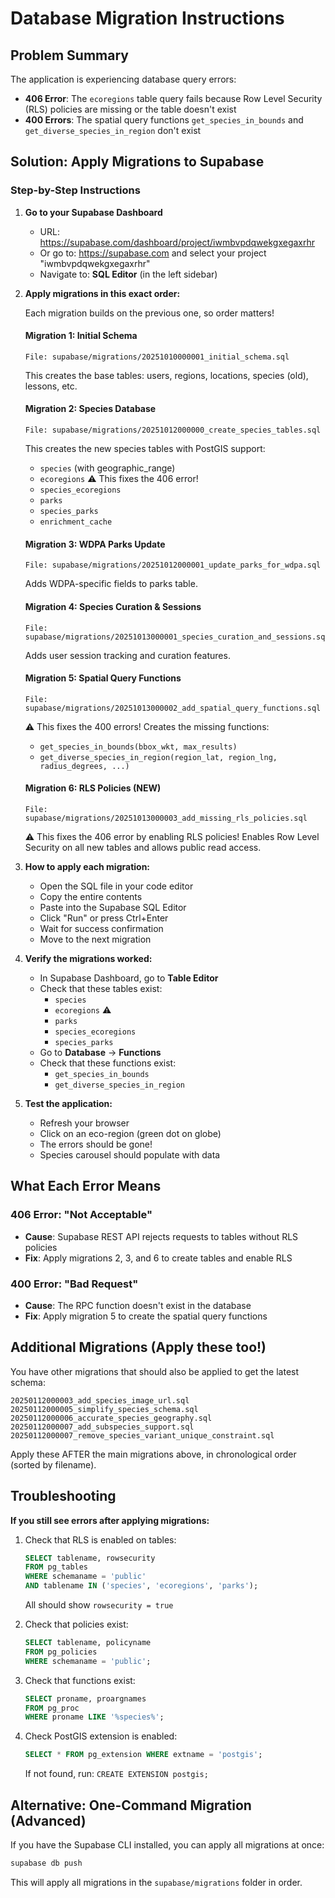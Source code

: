 # Database Migration Instructions

## Problem Summary

The application is experiencing database query errors:
- **406 Error**: The `ecoregions` table query fails because Row Level Security (RLS) policies are missing or the table doesn't exist
- **400 Errors**: The spatial query functions `get_species_in_bounds` and `get_diverse_species_in_region` don't exist

## Solution: Apply Migrations to Supabase

### Step-by-Step Instructions

1. **Go to your Supabase Dashboard**
   - URL: https://supabase.com/dashboard/project/iwmbvpdqwekgxegaxrhr
   - Or go to: https://supabase.com and select your project "iwmbvpdqwekgxegaxrhr"
   - Navigate to: **SQL Editor** (in the left sidebar)

2. **Apply migrations in this exact order:**

   Each migration builds on the previous one, so order matters!

   #### Migration 1: Initial Schema
   ```
   File: supabase/migrations/20251010000001_initial_schema.sql
   ```
   This creates the base tables: users, regions, locations, species (old), lessons, etc.

   #### Migration 2: Species Database
   ```
   File: supabase/migrations/20251012000000_create_species_tables.sql
   ```
   This creates the new species tables with PostGIS support:
   - `species` (with geographic_range)
   - `ecoregions` ⚠️ This fixes the 406 error!
   - `species_ecoregions`
   - `parks`
   - `species_parks`
   - `enrichment_cache`

   #### Migration 3: WDPA Parks Update
   ```
   File: supabase/migrations/20251012000001_update_parks_for_wdpa.sql
   ```
   Adds WDPA-specific fields to parks table.

   #### Migration 4: Species Curation & Sessions
   ```
   File: supabase/migrations/20251013000001_species_curation_and_sessions.sql
   ```
   Adds user session tracking and curation features.

   #### Migration 5: Spatial Query Functions
   ```
   File: supabase/migrations/20251013000002_add_spatial_query_functions.sql
   ```
   ⚠️ This fixes the 400 errors!
   Creates the missing functions:
   - `get_species_in_bounds(bbox_wkt, max_results)`
   - `get_diverse_species_in_region(region_lat, region_lng, radius_degrees, ...)`

   #### Migration 6: RLS Policies (NEW)
   ```
   File: supabase/migrations/20251013000003_add_missing_rls_policies.sql
   ```
   ⚠️ This fixes the 406 error by enabling RLS policies!
   Enables Row Level Security on all new tables and allows public read access.

3. **How to apply each migration:**
   - Open the SQL file in your code editor
   - Copy the entire contents
   - Paste into the Supabase SQL Editor
   - Click "Run" or press Ctrl+Enter
   - Wait for success confirmation
   - Move to the next migration

4. **Verify the migrations worked:**
   - In Supabase Dashboard, go to **Table Editor**
   - Check that these tables exist:
     - `species`
     - `ecoregions` ⚠️
     - `parks`
     - `species_ecoregions`
     - `species_parks`
   - Go to **Database** → **Functions**
   - Check that these functions exist:
     - `get_species_in_bounds`
     - `get_diverse_species_in_region`

5. **Test the application:**
   - Refresh your browser
   - Click on an eco-region (green dot on globe)
   - The errors should be gone!
   - Species carousel should populate with data

## What Each Error Means

### 406 Error: "Not Acceptable"
- **Cause**: Supabase REST API rejects requests to tables without RLS policies
- **Fix**: Apply migrations 2, 3, and 6 to create tables and enable RLS

### 400 Error: "Bad Request"
- **Cause**: The RPC function doesn't exist in the database
- **Fix**: Apply migration 5 to create the spatial query functions

## Additional Migrations (Apply these too!)

You have other migrations that should also be applied to get the latest schema:

```
20250112000003_add_species_image_url.sql
20250112000005_simplify_species_schema.sql
20250112000006_accurate_species_geography.sql
20250112000007_add_subspecies_support.sql
20250112000007_remove_species_variant_unique_constraint.sql
```

Apply these AFTER the main migrations above, in chronological order (sorted by filename).

## Troubleshooting

**If you still see errors after applying migrations:**

1. Check that RLS is enabled on tables:
   ```sql
   SELECT tablename, rowsecurity
   FROM pg_tables
   WHERE schemaname = 'public'
   AND tablename IN ('species', 'ecoregions', 'parks');
   ```
   All should show `rowsecurity = true`

2. Check that policies exist:
   ```sql
   SELECT tablename, policyname
   FROM pg_policies
   WHERE schemaname = 'public';
   ```

3. Check that functions exist:
   ```sql
   SELECT proname, proargnames
   FROM pg_proc
   WHERE proname LIKE '%species%';
   ```

4. Check PostGIS extension is enabled:
   ```sql
   SELECT * FROM pg_extension WHERE extname = 'postgis';
   ```
   If not found, run: `CREATE EXTENSION postgis;`

## Alternative: One-Command Migration (Advanced)

If you have the Supabase CLI installed, you can apply all migrations at once:

```bash
supabase db push
```

This will apply all migrations in the `supabase/migrations` folder in order.
